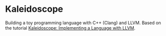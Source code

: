 # Kaleidoscope

Building a toy programming language with C++ (Clang) and LLVM. Based on the tutorial [Kaleidoscope: Implementing a Language with LLVM](https://llvm.org/docs/tutorial/index.html).
